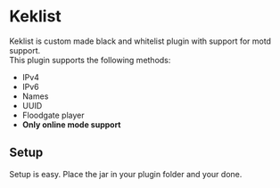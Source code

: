 # Keklist
Keklist is custom made black and whitelist plugin with support for motd support. <br>
This plugin supports the following methods:
- IPv4
- IPv6
- Names
- UUID
- Floodgate player
- **Only online mode support**

## Setup
Setup is easy. Place the jar in your plugin folder and your done. 
